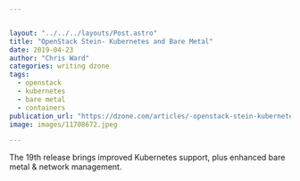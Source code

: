 ```yaml
---


layout: "../../../layouts/Post.astro"
title: "OpenStack Stein- Kubernetes and Bare Metal"
date: 2019-04-23
author: "Chris Ward"
categories: writing dzone
tags: 
  - openstack
  - kubernetes
  - bare metal
  - containers
publication_url: "https://dzone.com/articles/-openstack-stein-kubernetes-and-bare-metal"
image: images/11708672.jpeg

---
```

The 19th release brings improved Kubernetes support, plus enhanced bare metal & network management.

